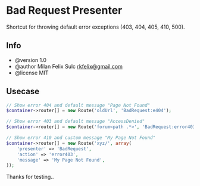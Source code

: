 # Bad Request Presenter

Shortcut for throwing default error exceptions (403, 404, 405, 410, 500).

## Info

* @version 1.0
* @author Milan Felix Sulc <rkfelix@gmail.com>
* @license MIT

## Usecase

```php
// Show error 404 and default message "Page Not Found"
$container->router[] = new Route('oldUrl', 'BadRequest:e404');

// Show error 403 and default message "AccessDenied"
$container->router[] = new Route('forum<path .*>', 'BadRequest:error403');

// Show error 410 and custom message "My Page Not Found"
$container->router[] = new Route('xyz/', array(
    'presenter' => 'BadRequest',
    'action' => 'error403',
    'message' => 'My Page Not Found',
));
```

Thanks for testing..